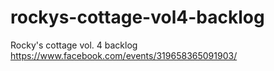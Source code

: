 # rockys-cottage-vol4-backlog
Rocky's cottage vol. 4 backlog
https://www.facebook.com/events/319658365091903/
